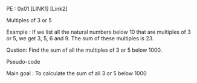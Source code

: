 PE : 0x01 [LINK1] [Link2]

Multiples of 3 or 5

Example : If we list all the natural numbers below 10 that are multiples of 3 or 5, we get 3, 5, 6 and 9. The sum of these multiples is 23.

Qustion: Find the sum of all the multiples of 3 or 5 below 1000.




Pseudo-code

Main goal : To calculate the sum of all 3 or 5 below 1000
